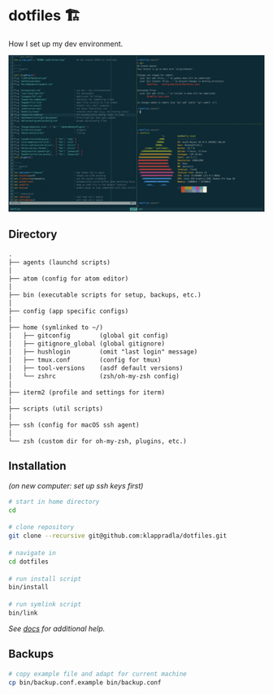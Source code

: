 # dotfiles 🏗

How I set up my dev environment.

![screenshot](./screenshot.png)

## Directory

```
.
├── agents (launchd scripts)
│
├── atom (config for atom editor)
│
├── bin (executable scripts for setup, backups, etc.)
│
├── config (app specific configs)
│
├── home (symlinked to ~/)
│   ├── gitconfig        (global git config)
│   ├── gitignore_global (global gitignore)
│   ├── hushlogin        (omit "last login" message)
│   ├── tmux.conf        (config for tmux)
│   ├── tool-versions    (asdf default versions)
│   └── zshrc            (zsh/oh-my-zsh config)
│
├── iterm2 (profile and settings for iterm)
│
├── scripts (util scripts)
│
├── ssh (config for macOS ssh agent)
│
└── zsh (custom dir for oh-my-zsh, plugins, etc.)
```

## Installation

_(on new computer: set up ssh keys first)_

```sh
# start in home directory
cd

# clone repository
git clone --recursive git@github.com:klappradla/dotfiles.git

# navigate in
cd dotfiles

# run install script
bin/install

# run symlink script
bin/link
```

_See [docs](./DOCS.md) for additional help._

## Backups

```sh
# copy example file and adapt for current machine
cp bin/backup.conf.example bin/backup.conf
```
